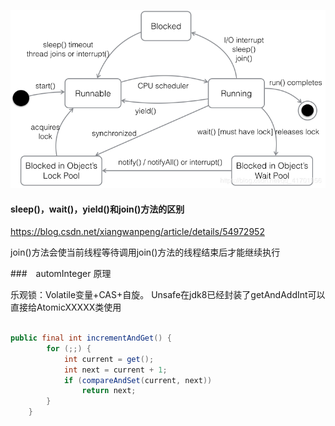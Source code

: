 ![](/assets/20190816122658582.png)

#### sleep()，wait()，yield()和join()方法的区别
https://blog.csdn.net/xiangwanpeng/article/details/54972952

join()方法会使当前线程等待调用join()方法的线程结束后才能继续执行

###　automInteger 原理

乐观锁：Volatile变量+CAS+自旋。 Unsafe在jdk8已经封装了getAndAddInt可以直接给AtomicXXXXX类使用

``` java

public final int incrementAndGet() {
        for (;;) {
            int current = get();
            int next = current + 1;
            if (compareAndSet(current, next))
                return next;
        }
    }

``` 
